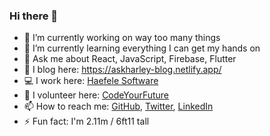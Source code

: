 ### Hi there 👋

- 🔭 I’m currently working on way too many things
- 🌱 I’m currently learning everything I can get my hands on
- 💬 Ask me about React, JavaScript, Firebase, Flutter
- 📃 I blog here: https://askharley-blog.netlify.app/
- 💻 I work here: [Haefele Software](https://www.haefelesoftware.com/)
- 👯 I volunteer here: [CodeYourFuture](https://codeyourfuture.io/)
- 📫 How to reach me: [GitHub](https://github.com/askharley), [Twitter](https://twitter.com/askharleyio), [LinkedIn](https://www.linkedin.com/in/harley-ferguson-433243116/)
- ⚡ Fun fact: I'm 2.11m / 6ft11 tall
